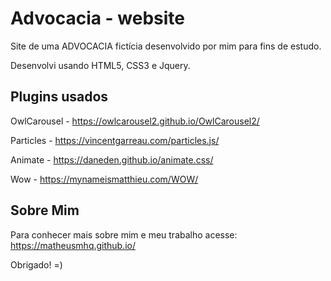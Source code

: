 # Advocacia - website

Site de uma ADVOCACIA fictícia desenvolvido por mim para fins de estudo.

Desenvolvi usando HTML5, CSS3 e Jquery.


## Plugins usados

OwlCarousel - https://owlcarousel2.github.io/OwlCarousel2/

Particles - https://vincentgarreau.com/particles.js/

Animate - https://daneden.github.io/animate.css/

Wow - https://mynameismatthieu.com/WOW/


## Sobre Mim

Para conhecer mais sobre mim e meu trabalho acesse: https://matheusmhq.github.io/

Obrigado! =)
